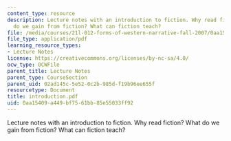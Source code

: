 ```yaml
---
content_type: resource
description: Lecture notes with an introduction to fiction. Why read fiction? What
  do we gain from fiction? What can fiction teach?
file: /media/courses/21l-012-forms-of-western-narrative-fall-2007/0aa15409a449bf7561bb85e55033ff92_introduction.pdf
file_type: application/pdf
learning_resource_types:
- Lecture Notes
license: https://creativecommons.org/licenses/by-nc-sa/4.0/
ocw_type: OCWFile
parent_title: Lecture Notes
parent_type: CourseSection
parent_uid: 02ad145c-5e52-0c2b-985d-f19b96ee655f
resourcetype: Document
title: introduction.pdf
uid: 0aa15409-a449-bf75-61bb-85e55033ff92
---
```

Lecture notes with an introduction to fiction. Why read fiction? What do we gain from fiction? What can fiction teach?